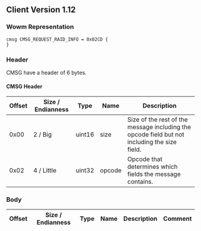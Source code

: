 ## Client Version 1.12

### Wowm Representation
```rust,ignore
cmsg CMSG_REQUEST_RAID_INFO = 0x02CD {
}
```
### Header
CMSG have a header of 6 bytes.

#### CMSG Header
| Offset | Size / Endianness | Type   | Name   | Description |
| ------ | ----------------- | ------ | ------ | ----------- |
| 0x00   | 2 / Big           | uint16 | size   | Size of the rest of the message including the opcode field but not including the size field.|
| 0x02   | 4 / Little        | uint32 | opcode | Opcode that determines which fields the message contains.|
### Body
| Offset | Size / Endianness | Type | Name | Description | Comment |
| ------ | ----------------- | ---- | ---- | ----------- | ------- |
